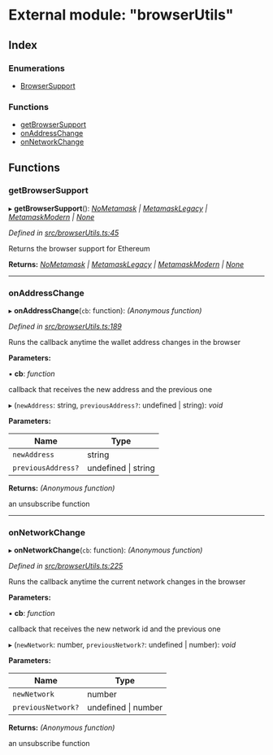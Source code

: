 # External module: "browserUtils"

## Index

### Enumerations

* [BrowserSupport](../enums/_browserutils_.browsersupport.md)

### Functions

* [getBrowserSupport](_browserutils_.md#getbrowsersupport)
* [onAddressChange](_browserutils_.md#onaddresschange)
* [onNetworkChange](_browserutils_.md#onnetworkchange)

## Functions

###  getBrowserSupport

▸ **getBrowserSupport**(): *[NoMetamask](../enums/_browserutils_.browsersupport.md#nometamask) | [MetamaskLegacy](../enums/_browserutils_.browsersupport.md#metamasklegacy) | [MetamaskModern](../enums/_browserutils_.browsersupport.md#metamaskmodern) | [None](../enums/_browserutils_.browsersupport.md#none)*

*Defined in [src/browserUtils.ts:45](https://github.com/PolymathNetwork/polymath-sdk/blob/73ecb26/src/browserUtils.ts#L45)*

Returns the browser support for Ethereum

**Returns:** *[NoMetamask](../enums/_browserutils_.browsersupport.md#nometamask) | [MetamaskLegacy](../enums/_browserutils_.browsersupport.md#metamasklegacy) | [MetamaskModern](../enums/_browserutils_.browsersupport.md#metamaskmodern) | [None](../enums/_browserutils_.browsersupport.md#none)*

___

###  onAddressChange

▸ **onAddressChange**(`cb`: function): *(Anonymous function)*

*Defined in [src/browserUtils.ts:189](https://github.com/PolymathNetwork/polymath-sdk/blob/73ecb26/src/browserUtils.ts#L189)*

Runs the callback anytime the wallet address changes in the browser

**Parameters:**

▪ **cb**: *function*

callback that receives the new address and the previous one

▸ (`newAddress`: string, `previousAddress?`: undefined | string): *void*

**Parameters:**

Name | Type |
------ | ------ |
`newAddress` | string |
`previousAddress?` | undefined &#124; string |

**Returns:** *(Anonymous function)*

an unsubscribe function

___

###  onNetworkChange

▸ **onNetworkChange**(`cb`: function): *(Anonymous function)*

*Defined in [src/browserUtils.ts:225](https://github.com/PolymathNetwork/polymath-sdk/blob/73ecb26/src/browserUtils.ts#L225)*

Runs the callback anytime the current network changes in the browser

**Parameters:**

▪ **cb**: *function*

callback that receives the new network id and the previous one

▸ (`newNetwork`: number, `previousNetwork?`: undefined | number): *void*

**Parameters:**

Name | Type |
------ | ------ |
`newNetwork` | number |
`previousNetwork?` | undefined &#124; number |

**Returns:** *(Anonymous function)*

an unsubscribe function
